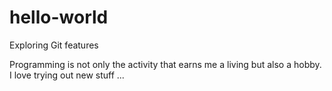 # hello-world
Exploring Git features

Programming is not only the activity that earns me a living but also a hobby. I love trying out new stuff ...
